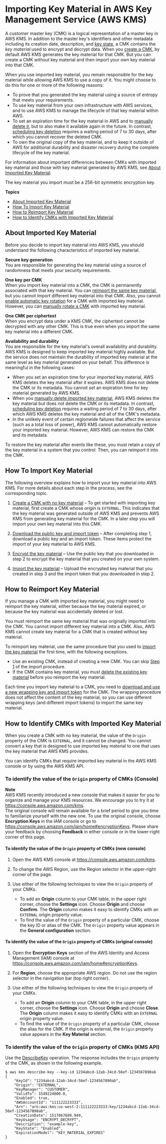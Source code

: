 # Importing Key Material in AWS Key Management Service \(AWS KMS\)<a name="importing-keys"></a>

A customer master key \(CMK\) is a logical representation of a master key in AWS KMS\. In addition to the master key's identifiers and other metadata including its creation date, description, and [key state](key-state.md), a CMK contains the *key material* used to encrypt and decrypt data\. When you [create a CMK](create-keys.md), by default AWS KMS generates the key material for that CMK\. But you can create a CMK without key material and then import your own key material into that CMK\.

When you use imported key material, you remain responsible for the key material while allowing AWS KMS to use a copy of it\. You might choose to do this for one or more of the following reasons:
+ To prove that you generated the key material using a source of entropy that meets your requirements\.
+ To use key material from your own infrastructure with AWS services, and to use AWS KMS to manage the lifecycle of that key material within AWS\.
+ To set an expiration time for the key material in AWS and to [manually delete it](importing-keys-delete-key-material.md), but to also make it available again in the future\. In contrast, [scheduling key deletion](deleting-keys.md#deleting-keys-how-it-works) requires a waiting period of 7 to 30 days, after which you cannot recover the deleted CMK\.
+ To own the original copy of the key material, and to keep it outside of AWS for additional durability and disaster recovery during the complete lifecycle of the key material\.

For information about important differences between CMKs with imported key material and those with key material generated by AWS KMS, see [About Imported Key Material](#importing-keys-considerations)\.

The key material you import must be a 256\-bit symmetric encryption key\.

**Topics**
+ [About Imported Key Material](#importing-keys-considerations)
+ [How To Import Key Material](#importing-keys-overview)
+ [How to Reimport Key Material](#reimport-key-material)
+ [How to Identify CMKs with Imported Key Material](#identify-imported-keys)

## About Imported Key Material<a name="importing-keys-considerations"></a>

Before you decide to import key material into AWS KMS, you should understand the following characteristics of imported key material\.

**Secure key generation**  
You are responsible for generating the key material using a source of randomness that meets your security requirements\.

**One key per CMK**  
When you import key material into a CMK, the CMK is permanently associated with that key material\. You can [reimport the same key material](#reimport-key-material), but you cannot import different key material into that CMK\. Also, you cannot [enable automatic key rotation](rotate-keys.md) for a CMK with imported key material\. However, you can [manually rotate a CMK](rotate-keys.md#rotate-keys-manually) with imported key material\. 

**One CMK per ciphertext**  
When you encrypt data under a KMS CMK, the ciphertext cannot be decrypted with any other CMK\. This is true even when you import the same key material into a different CMK\.

**Availability and durability**  
You are responsible for the key material's overall availability and durability\. AWS KMS is designed to keep imported key material highly available\. But the service does not maintain the durability of imported key material at the same level as key material generated on your behalf\. This difference is meaningful in the following cases:
+ When you set an expiration time for your imported key material, AWS KMS deletes the key material after it expires\. AWS KMS does not delete the CMK or its metadata\. You cannot set an expiration time for key material generated by AWS KMS\.
+ When you [manually delete imported key material](importing-keys-delete-key-material.md), AWS KMS deletes the key material but does not delete the CMK or its metadata\. In contrast, [scheduling key deletion](deleting-keys.md#deleting-keys-how-it-works) requires a waiting period of 7 to 30 days, after which AWS KMS deletes the key material and all of the CMK's metadata\.
+ In the unlikely event of certain regionwide failures that affect the service \(such as a total loss of power\), AWS KMS cannot automatically restore your imported key material\. However, AWS KMS can restore the CMK and its metadata\.

To restore the key material after events like these, you must retain a copy of the key material in a system that you control\. Then, you can reimport it into the CMK\.

## How To Import Key Material<a name="importing-keys-overview"></a>

The following overview explains how to import your key material into AWS KMS\. For more details about each step in the process, see the corresponding topic\.

1. [Create a CMK with no key material](importing-keys-create-cmk.md) – To get started with importing key material, first create a CMK whose *origin* is `EXTERNAL`\. This indicates that the key material was generated outside of AWS KMS and prevents AWS KMS from generating key material for the CMK\. In a later step you will import your own key material into this CMK\.

1. [Download the public key and import token](importing-keys-get-public-key-and-token.md) – After completing step 1, download a public key and an import token\. These items protect the import of your key material to AWS KMS\.

1. [Encrypt the key material](importing-keys-encrypt-key-material.md) – Use the public key that you downloaded in step 2 to encrypt the key material that you created on your own system\.

1. [Import the key material](importing-keys-import-key-material.md) – Upload the encrypted key material that you created in step 3 and the import token that you downloaded in step 2\.

## How to Reimport Key Material<a name="reimport-key-material"></a>

If you manage a CMK with imported key material, you might need to reimport the key material, either because the key material expired, or because the key material was accidentally deleted or lost\. 

You must reimport the same key material that was originally imported into the CMK\. You cannot import different key material into a CMK\. Also, AWS KMS cannot create key material for a CMK that is created without key material\.

To reimport key material, use the same procedure that you used to [import the key material](#importing-keys-overview) the first time, with the following exceptions\.
+ Use an existing CMK, instead of creating a new CMK\. You can skip [Step 1](importing-keys-create-cmk.md) of the import procedure\.
+ If the CMK contains key material, you must [delete the existing key material](importing-keys-delete-key-material.md) before you reimport the key material\. 

Each time you import key material to a CMK, you need to [download and use a new wrapping key and import token](importing-keys-get-public-key-and-token.md) for the CMK\. The wrapping procedure does not affect the content of the key material, so you can use different wrapping keys \(and different import tokens\) to import the same key material\.

## How to Identify CMKs with Imported Key Material<a name="identify-imported-keys"></a>

When you create a CMK with no key material, the value of the `Origin` property of the CMK is `EXTERNAL`, and it cannot be changed\. You cannot convert a key that is designed to use imported key material to one that uses the key material that AWS KMS provides\.

You can identify CMKs that require imported key material in the AWS KMS console or by using the AWS KMS API\.

### To identify the value of the `Origin` property of CMKs \(Console\)<a name="identify-imported-keys-console"></a>

**Note**  
AWS KMS recently introduced a new console that makes it easier for you to organize and manage your KMS resources\. We encourage you to try it at [https://console\.aws\.amazon\.com/kms](https://console.aws.amazon.com/kms)\.  
The original console will remain available for a brief period to give you time to familiarize yourself with the new one\. To use the original console, choose **Encryption Keys** in the IAM console or go to [https://console\.aws\.amazon\.com/iam/home\#encryptionKeys](https://console.aws.amazon.com/iam/home#encryptionKeys)\. Please share your feedback by choosing **Feedback** in either console or in the lower\-right corner of this page\.

#### To identify the value of the `Origin` property of CMKs \(new console\)<a name="identify-imported-keys-kms-console"></a>

1. Open the AWS KMS console at [https://console\.aws\.amazon\.com/kms](https://console.aws.amazon.com/kms)\.

1. To change the AWS Region, use the Region selector in the upper\-right corner of the page\.

1. Use either of the following techniques to view the `Origin` property of your CMKs\.
   + To add an **Origin** column to your CMK table, in the upper right corner, choose the **Settings** icon\. Choose **Origin** and choose **Confirm**\. The **Origin** column makes it easy to identify CMKs with an `EXTERNAL` origin property value\.
   + To find the value of the `Origin` property of a particular CMK, choose the key ID or alias of the CMK\. The `Origin` property value appears in the **General configuration** section\.

#### To identify the value of the `Origin` property of CMKs \(original console\)<a name="identify-imported-keys-iam-console"></a>

1. Open the **Encryption Keys** section of the AWS Identity and Access Management \(IAM\) console at [https://console\.aws\.amazon\.com/iam/home\#encryptionKeys](https://console.aws.amazon.com/iam/home#encryptionKeys)\.

1. For **Region**, choose the appropriate AWS region\. Do not use the region selector in the navigation bar \(top right corner\)\.

1. Use either of the following techniques to view the `Origin` property of your CMKs\.
   + To add an **Origin** column to your CMK table, in the upper right corner, choose the **Settings** icon\. Choose **Origin** and choose **Close**\. The **Origin** column makes it easy to identify CMKs with an `EXTERNAL` origin property value\.
   + To find the value of the `Origin` property of a particular CMK, choose the alias for the CMK\. If the origin is external, the `Origin` property value appears in the **Key Material** section\.

### To identify the value of the `Origin` property of CMKs \(KMS API\)<a name="identify-imported-keys-api"></a>

Use the [DescribeKey](https://docs.aws.amazon.com/kms/latest/APIReference/API_DescribeKey.html) operation\. The response includes the `Origin` property of the CMK, as shown in the following example\.

```
$ aws kms describe-key --key-id 1234abcd-12ab-34cd-56ef-1234567890ab
{
    "KeyId": "1234abcd-12ab-34cd-56ef-1234567890ab",
    "Origin": "EXTERNAL",
    "KeyManager": "CUSTOMER",
    "ValidTo": 1549224000.0,
    "Enabled": true,
    "AWSAccountId": "111122223333",
    "Arn": "arn:aws:kms:us-west-2:111122223333:key/1234abcd-12ab-34cd-56ef-1234567890ab",
    "CreationDate": 1517867689.949,
    "KeyUsage": "ENCRYPT_DECRYPT",
    "Description": "example-key",
    "KeyState": "Enabled",
    "ExpirationModel": "KEY_MATERIAL_EXPIRES"
}
```